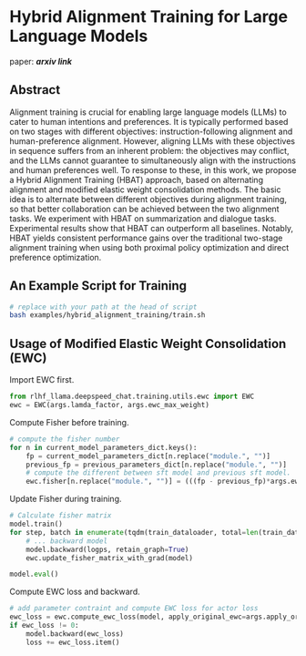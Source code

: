 # Hybrid Alignment Training for Large Language Models

paper: ***arxiv link***

## Abstract

Alignment training is crucial for enabling large language models (LLMs) to cater to human intentions and preferences. It is typically performed based on two stages with different objectives: instruction-following alignment and human-preference alignment. However, aligning LLMs with these objectives in sequence suffers from an inherent problem: the objectives may conflict, and the LLMs cannot guarantee to simultaneously align with the instructions and human preferences well. To response to these, in this work, we propose a Hybrid Alignment Training (HBAT) approach, based on alternating alignment and modified elastic weight consolidation methods. The basic idea is to alternate between different objectives during alignment training, so that better collaboration can be achieved between the two alignment tasks.  We experiment with HBAT on summarization and dialogue tasks. Experimental results show that HBAT can outperform all baselines. Notably, HBAT yields consistent performance gains over the traditional two-stage alignment training when using both proximal policy optimization and direct preference optimization.

## An Example Script for Training

```bash
# replace with your path at the head of script
bash examples/hybrid_alignment_training/train.sh
```

## Usage of Modified Elastic Weight Consolidation (EWC)

Import EWC first.
```python
from rlhf_llama.deepspeed_chat.training.utils.ewc import EWC
ewc = EWC(args.lamda_factor, args.ewc_max_weight)
```

Compute Fisher before training.
```python
# compute the fisher number
for n in current_model_parameters_dict.keys():
    fp = current_model_parameters_dict[n.replace("module.", "")]
    previous_fp = previous_parameters_dict[n.replace("module.", "")]
    # compute the different between sft model and previous sft model.
    ewc.fisher[n.replace("module.", "")] = (((fp - previous_fp)*args.ewc_mse_factor) ** 2).mean().item()
```

Update Fisher during training.
```python
# Calculate fisher matrix
model.train()
for step, batch in enumerate(tqdm(train_dataloader, total=len(train_dataloader))):
    # ... backward model
    model.backward(logps, retain_graph=True)
    ewc.update_fisher_matrix_with_grad(model)

model.eval()
```

Compute EWC loss and backward.
```python
# add parameter contraint and compute EWC loss for actor loss
ewc_loss = ewc.compute_ewc_loss(model, apply_original_ewc=args.apply_original_ewc)
if ewc_loss != 0:
    model.backward(ewc_loss)
    loss += ewc_loss.item()
```